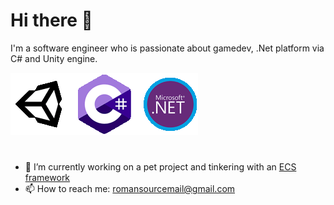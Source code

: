 # Hi there 👋
I'm a software engineer who is passionate about gamedev, .Net platform via C# and Unity engine.

<img src="rotating-icons.gif">

#
- 🔭 I’m currently working on a pet project and tinkering with an [ECS framework](https://github.com/romansource/ForgeECS)
- 📫 How to reach me: romansourcemail@gmail.com
<!--
**romansource/romansource** is a ✨ _special_ ✨ repository because its `README.md` (this file) appears on your GitHub profile.

Here are some ideas to get you started:

- 🔭 I’m currently working on ...
- 🌱 I’m currently learning ...
- 👯 I’m looking to collaborate on ...
- 🤔 I’m looking for help with ...
- 💬 Ask me about ...
- 📫 How to reach me: ...
- 😄 Pronouns: ...
- ⚡ Fun fact: ...
-->
